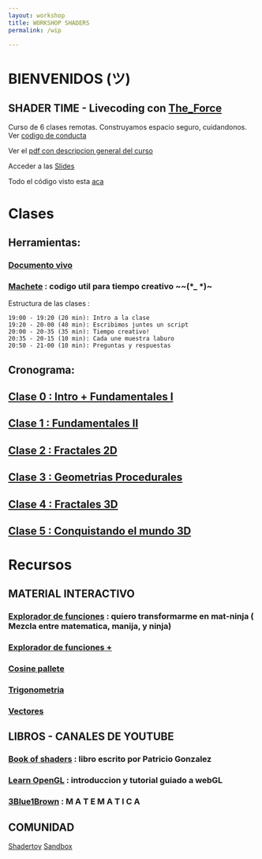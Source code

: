 ```yaml
---
layout: workshop
title: WORKSHOP SHADERS
permalink: /wip

---
```


# BIENVENIDOS (ツ) 

## SHADER TIME - Livecoding con [The_Force](https://shawnlawson.github.io/The_Force/)

  Curso de 6 clases remotas. Construyamos espacio seguro, cuidandonos. Ver [codigo de conducta](https://gist.github.com/solsarratea/1409b0afe055a29e6aaa1e8e9c55d9d8)

  Ver el [pdf con descripcion general del curso](/curso)
  
  Acceder a las [Slides](https://docs.google.com/presentation/d/11QInj_ua6b9o9viMfzlJxVSMxbD5KKyUMz3fayS18IE/edit#slide=id.g8eafb65932_0_43)
  
  Todo el código visto esta [aca](https://github.com/solsarratea/shaders-workshop)
  
# Clases

## Herramientas: 
### [Documento vivo](https://pad.riseup.net/p/livecoding-con-glsl)

### [Machete](https://github.com/solsarratea/shaders-workshop/blob/master/cheatsheet.glsl) : codigo util  para tiempo creativo ~~(*_ *)~  
  
  Estructura de las clases : 
  ```
  19:00 - 19:20 (20 min): Intro a la clase 
  19:20 - 20-00 (40 min): Escribimos juntes un script 
  20:00 - 20-35 (35 min): Tiempo creativo!
  20:35 - 20-15 (10 min): Cada une muestra laburo
  20:50 - 21-00 (10 min): Preguntas y respuestas
```
  
## Cronograma:

## [Clase 0 : Intro + Fundamentales I ](/wip-intro)

## [Clase 1 : Fundamentales II ](/wip-funda)

## [Clase 2 : Fractales 2D ](/wip)

## [Clase 3 : Geometrias Procedurales ](/wip)

## [Clase 4 : Fractales 3D](/wip)

## [Clase 5 : Conquistando el mundo 3D](/wip)


# Recursos
## MATERIAL INTERACTIVO
### [Explorador de funciones](/simulacion) : quiero transformarme en mat-ninja ( Mezcla entre matematica, manija, y ninja)
### [Explorador de funciones +](https://www.desmos.com/calculator)
### [Cosine pallete](https://www.desmos.com/calculator/rz7abjujdj)
### [Trigonometria](http://immersivemath.com/ila/ch02_vectors/ch02.html)
### [Vectores](http://immersivemath.com/ila/ch02_vectors/ch02.html)


## LIBROS - CANALES DE YOUTUBE
### [Book of shaders](https://thebookofshaders.com/) : libro escrito por Patricio Gonzalez
### [Learn OpenGL](https://learnopengl.com/) : introduccion y tutorial guiado a webGL
### [3Blue1Brown](https://www.youtube.com/channel/UCYO_jab_esuFRV4b17AJtAw) : M A T E M A T I C A

## COMUNIDAD
 [Shadertoy](https://www.shadertoy.com/)
 [Sandbox](http://glslsandbox.com/)
  



